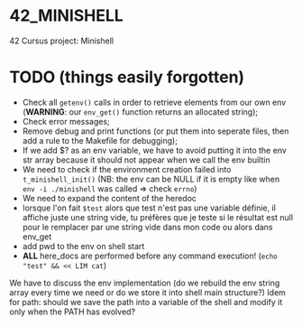 # 42_MINISHELL
42 Cursus project: Minishell

# TODO (things easily forgotten)
- Check all `getenv()` calls in order to retrieve elements from our own env (**WARNING**: our `env_get()` function returns an allocated string);
- Check error messages;
- Remove debug and print functions (or put them into seperate files, then add a rule to the Makefile for debugging);
- If we add $? as an env variable, we have to avoid putting it into the env str array because it should not appear when we call the env builtin
- We need to check if the environment creation failed into `t_minishell_init()` (NB: the env can be NULL if it is empty like when `env -i ./minishell` was called => check `errno`)
- We need to expand the content of the heredoc
- lorsque l'on fait `$test` alors que test n'est pas une variable définie, il affiche juste une string vide, tu préfères que je teste si le résultat est null pour le remplacer par une string vide dans mon code ou alors dans env_get
- add pwd to the env on shell start
- **ALL** here_docs are performed before any command execution! (`echo "test" && << LIM cat`)

We have to discuss the env implementation (do we rebuild the env string array every time we need or do we store it into shell main structure?)
Idem for path: should we save the path into a variable of the shell and modify it only when the PATH has evolved?
